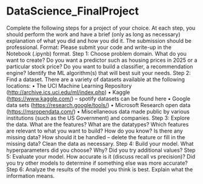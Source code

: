 # DataScience_FinalProject
Complete the following steps for a project of your choice. At each step, you should perform the work and have a brief (only as long as necessary) explanation of what you did and how you did it. The submission should be professional.
Format: Please submit your code and write-up in the Notebook (.ipynb) format.
Step 1: Choose problem domain. What do you want to create? Do you want a predictor such as housing prices in 2025 or a particular stock price? Do you want to build a classifier, a recommendation engine? Identify the ML algorithm(s) that will best suit your needs.
Step 2: Find a dataset. There are a variety of datasets available at the following locations:
• The UCI Machine Learning Repository (http://archive.ics.uci.edu/ml/index.php)
• Kaggle (https://www.kaggle.com/) – spotify datasets can be found here
• Google data sets (https://research.google/tools/)
• Microsoft Research open data (https://msropendata.com/)
• Miscellaneous data made public by various institutions (such as the US
Government) and companies.
Step 3: Explore the data. What are the features? What are the datatypes? Which features are relevant to what you want to build? How do you know? Is there any missing data? How should it be handled – delete the feature or fill in the missing data? Clean the data as necessary.
Step 4: Build your model. What hyperparameters did you choose? Why? Did you try additional values?
Step 5: Evaluate your model. How accurate is it (discuss recall vs precision)? Did you try other models to determine if something else was more accurate?
Step 6: Analyze the results of the model you think is best. Explain what the information means.
